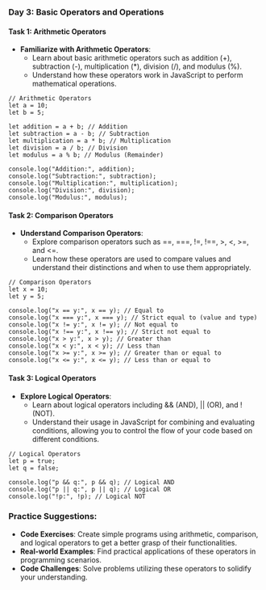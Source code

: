 ### Day 3: Basic Operators and Operations

#### Task 1: Arithmetic Operators
- **Familiarize with Arithmetic Operators**: 
  - Learn about basic arithmetic operators such as addition (+), subtraction (-), multiplication (*), division (/), and modulus (%).
  - Understand how these operators work in JavaScript to perform mathematical operations.

```
// Arithmetic Operators
let a = 10;
let b = 5;

let addition = a + b; // Addition
let subtraction = a - b; // Subtraction
let multiplication = a * b; // Multiplication
let division = a / b; // Division
let modulus = a % b; // Modulus (Remainder)

console.log("Addition:", addition);
console.log("Subtraction:", subtraction);
console.log("Multiplication:", multiplication);
console.log("Division:", division);
console.log("Modulus:", modulus);
```

#### Task 2: Comparison Operators
- **Understand Comparison Operators**:
  - Explore comparison operators such as ==, ===, !=, !==, >, <, >=, and <=.
  - Learn how these operators are used to compare values and understand their distinctions and when to use them appropriately.

```
// Comparison Operators
let x = 10;
let y = 5;

console.log("x == y:", x == y); // Equal to
console.log("x === y:", x === y); // Strict equal to (value and type)
console.log("x != y:", x != y); // Not equal to
console.log("x !== y:", x !== y); // Strict not equal to
console.log("x > y:", x > y); // Greater than
console.log("x < y:", x < y); // Less than
console.log("x >= y:", x >= y); // Greater than or equal to
console.log("x <= y:", x <= y); // Less than or equal to
```

#### Task 3: Logical Operators
- **Explore Logical Operators**:
  - Learn about logical operators including && (AND), || (OR), and ! (NOT).
  - Understand their usage in JavaScript for combining and evaluating conditions, allowing you to control the flow of your code based on different conditions.

```
// Logical Operators
let p = true;
let q = false;

console.log("p && q:", p && q); // Logical AND
console.log("p || q:", p || q); // Logical OR
console.log("!p:", !p); // Logical NOT
```

### Practice Suggestions:
- **Code Exercises**: Create simple programs using arithmetic, comparison, and logical operators to get a better grasp of their functionalities.
- **Real-world Examples**: Find practical applications of these operators in programming scenarios.
- **Code Challenges**: Solve problems utilizing these operators to solidify your understanding.